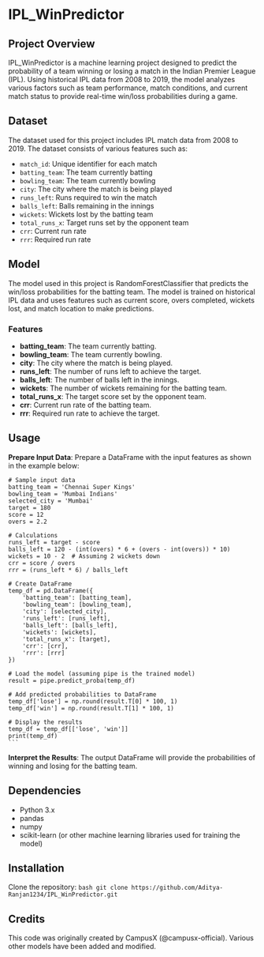 # IPL_WinPredictor

## Project Overview

IPL_WinPredictor is a machine learning project designed to predict the probability of a team winning or losing a match in the Indian Premier League (IPL). Using historical IPL data from 2008 to 2019, the model analyzes various factors such as team performance, match conditions, and current match status to provide real-time win/loss probabilities during a game.

## Dataset

The dataset used for this project includes IPL match data from 2008 to 2019. The dataset consists of various features such as:

- `match_id`: Unique identifier for each match
- `batting_team`: The team currently batting
- `bowling_team`: The team currently bowling
- `city`: The city where the match is being played
- `runs_left`: Runs required to win the match
- `balls_left`: Balls remaining in the innings
- `wickets`: Wickets lost by the batting team
- `total_runs_x`: Target runs set by the opponent team
- `crr`: Current run rate
- `rrr`: Required run rate

## Model

The model used in this project is RandomForestClassifier that predicts the win/loss probabilities for the batting team. The model is trained on historical IPL data and uses features such as current score, overs completed, wickets lost, and match location to make predictions.

### Features

- **batting_team**: The team currently batting.
- **bowling_team**: The team currently bowling.
- **city**: The city where the match is being played.
- **runs_left**: The number of runs left to achieve the target.
- **balls_left**: The number of balls left in the innings.
- **wickets**: The number of wickets remaining for the batting team.
- **total_runs_x**: The target score set by the opponent team.
- **crr**: Current run rate of the batting team.
- **rrr**: Required run rate to achieve the target.

## Usage

**Prepare Input Data**: Prepare a DataFrame with the input features as shown in the example below:

    # Sample input data
    batting_team = 'Chennai Super Kings'
    bowling_team = 'Mumbai Indians'
    selected_city = 'Mumbai'
    target = 180
    score = 12
    overs = 2.2

    # Calculations
    runs_left = target - score
    balls_left = 120 - (int(overs) * 6 + (overs - int(overs)) * 10)
    wickets = 10 - 2  # Assuming 2 wickets down
    crr = score / overs
    rrr = (runs_left * 6) / balls_left

    # Create DataFrame
    temp_df = pd.DataFrame({
        'batting_team': [batting_team],
        'bowling_team': [bowling_team],
        'city': [selected_city],
        'runs_left': [runs_left],
        'balls_left': [balls_left],
        'wickets': [wickets],
        'total_runs_x': [target],
        'crr': [crr],
        'rrr': [rrr]
    })

    # Load the model (assuming pipe is the trained model)
    result = pipe.predict_proba(temp_df)

    # Add predicted probabilities to DataFrame
    temp_df['lose'] = np.round(result.T[0] * 100, 1)
    temp_df['win'] = np.round(result.T[1] * 100, 1)

    # Display the results
    temp_df = temp_df[['lose', 'win']]
    print(temp_df)
    ```

**Interpret the Results**: The output DataFrame will provide the probabilities of winning and losing for the batting team.

## Dependencies

- Python 3.x
- pandas
- numpy
- scikit-learn (or other machine learning libraries used for training the model)

## Installation

Clone the repository:
    ```bash
    git clone https://github.com/Aditya-Ranjan1234/IPL_WinPredictor.git
    ```

## Credits

This code was originally created by CampusX (@campusx-official). Various other models have been added and modified.
